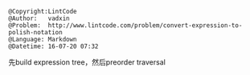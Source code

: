 ```
@Copyright:LintCode
@Author:   vadxin
@Problem:  http://www.lintcode.com/problem/convert-expression-to-polish-notation
@Language: Markdown
@Datetime: 16-07-20 07:32
```

先build expression tree，然后preorder traversal